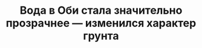 ---
title: Вода в Оби стала значительно прозрачнее — изменился характер грунта
location: Река Обь, 10 км ниже устья реки Томь. Томский район, Томская область, Россия
tags: [fav]
---